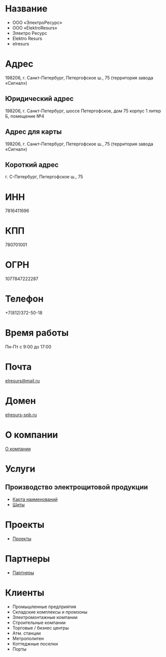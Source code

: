 # Название

- ООО «ЭлектроРесурс»
- OOO «ElektroResurs»
- Электро Ресурс
- Elektro Resurs
- elresurs

# Адрес

198206, г. Санкт-Петербург, Петергофское ш., 75 (территория завода «Сигнал»)

## Юридический адрес

198206, г. Санкт-Петербург, шоссе Петергофское, дом 75 корпус 1 литер Б, помещение №4

## Адрес для карты

198206, г. Санкт-Петербург, Петергофское ш., 75 (территория завода «Сигнал»)

## Короткий адрес

г. С-Петербург, Петергофское ш., 75

# ИНН

7816411696

# КПП

780701001

# ОГРН

1077847222287

# Телефон

+7(812)372-50-18

# Время работы

Пн-Пт
с 9:00 до 17:00

# Почта

elresurs@mail.ru

# Домен

[elresurs-spb.ru](https://elresurs-spb.ru)

# О компании

[О компании](./about.md)

# Услуги

## Производство электрощитовой продукции

- [Карта наименований](./map_services.md)
- [Щиты](./el_panels.md)

# Проекты

- [Проекты](./projects.md)

# Партнеры

- [Партнеры](./partners.md)

# Клиенты

- Промышленные предприятия
- Складские комплексы и промзоны
- Электромонтажные компании
- Строительные компании
- Торговые / бизнес центры
- Атм. станции
- Метрополитен
- Коттеджные поселки
- Порты
